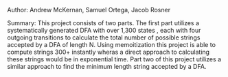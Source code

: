 Author: Andrew McKernan, Samuel Ortega, Jacob Rosner

Summary: This project consists of two parts. The first part utilizes a systematically generated DFA with over 1,300 states , each with four outgoing transitions
to calculate the total number of possible strings accepted by a DFA of length N. Using memoitization this project is able to compute strings 300+ instantly wheras a 
direct approach to calculating these strings would be in exponential time. Part two of this project utilizes a similar approach to find the minimum length string accepted
by a DFA.
